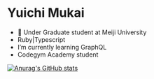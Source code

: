 # Yuichi Mukai

- 📝 Under Graduate student at Meiji University
- Ruby|Typescript
- I’m currently learning GraphQL 
- Codegym Academy student

[![Anurag's GitHub stats](https://github-readme-stats.vercel.app/api?username=yuichimukai&theme=nightowl)](https://github.com/anuraghazra/github-readme-stats)
